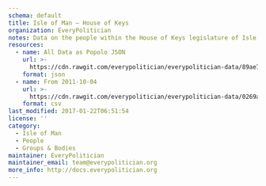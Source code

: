 ```yaml
---
schema: default
title: Isle of Man — House of Keys
organization: EveryPolitician
notes: Data on the people within the House of Keys legislature of Isle of Man.
resources:
  - name: All Data as Popolo JSON
    url: >-
      https://cdn.rawgit.com/everypolitician/everypolitician-data/89ae7dfc0965c52c9db56c42d02ada6e2f97780b/data/Isle_of_Man/House_of_Keys/ep-popolo-v1.0.json
    format: json
  - name: From 2011-10-04
    url: >-
      https://cdn.rawgit.com/everypolitician/everypolitician-data/0269a48c5756a838dc5979d1a67188bf6f8342b8/data/Isle_of_Man/House_of_Keys/term-2011.csv
    format: csv
last_modified: 2017-01-22T06:51:54
license: ''
category:
  - Isle of Man
  - People
  - Groups & Bodies
maintainer: EveryPolitician
maintainer_email: team@everypolitician.org
more_info: http://docs.everypolitician.org
---
```

